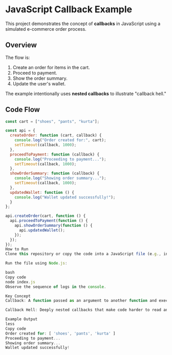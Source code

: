 # JavaScript Callback Example

This project demonstrates the concept of **callbacks** in JavaScript using a simulated e-commerce order process.

## Overview

The flow is:
1. Create an order for items in the cart.
2. Proceed to payment.
3. Show the order summary.
4. Update the user's wallet.

The example intentionally uses **nested callbacks** to illustrate "callback hell."

## Code Flow

```javascript
const cart = ["shoes", "pants", "kurta"];

const api = {
  createOrder: function (cart, callback) {
    console.log("Order created for:", cart);
    setTimeout(callback, 1000);
  },
  proceedToPayment: function (callback) {
    console.log("Proceeding to payment...");
    setTimeout(callback, 1000);
  },
  showOrderSummary: function (callback) {
    console.log("Showing order summary...");
    setTimeout(callback, 1000);
  },
  updatedWallet: function () {
    console.log("Wallet updated successfully!");
  }
};

api.createOrder(cart, function () {
  api.proceedToPayment(function () {
    api.showOrderSummary(function () {
      api.updatedWallet();
    });
  });
});
How to Run
Clone this repository or copy the code into a JavaScript file (e.g., index.js).

Run the file using Node.js:

bash
Copy code
node index.js
Observe the sequence of logs in the console.

Key Concept
Callback: A function passed as an argument to another function and executed after a certain task completes.

Callback Hell: Deeply nested callbacks that make code harder to read and maintain.

Example Output
less
Copy code
Order created for: [ 'shoes', 'pants', 'kurta' ]
Proceeding to payment...
Showing order summary...
Wallet updated successfully!